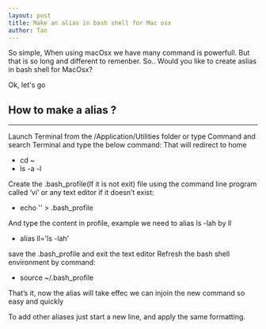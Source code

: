 ```yaml
---
layout: post
title: Make an alias in bash shell for Mac osx
author: Tan
---
```

So simple, When using macOsx we have many command is powerfull. But that is so long and different to remenber. So.. Would you like to create aslias in bash shell for MacOsx? 

Ok, let's go

## How to make a alias ? 
-----
Launch Terminal from the /Application/Utilities folder or type Command and search Terminal and type the below command:
That will redirect to home 

- cd ~ 
- ls -a -l 

Create the .bash_profile(If it is not exit) file using the command line program called ‘vi’ or any text editor if it doesn’t exist:

- echo '' > .bash_profile

And type the content in profile, example we need to alias ls -lah by ll

 - alias ll='ls -lah'

save the .bash_profile and exit the text editor
Refresh the bash shell environment by command:

- source ~/.bash_profile

That’s it, now the alias will take effec we can injoin the new command so easy and quickly

To add other aliases just start a new line,  and apply the same formatting.


